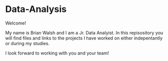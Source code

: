 # Data-Analysis

Welcome!

My name is Brian Walsh and I am a Jr. Data Analyist. In this repisository you will find files and links to the projects I have worked on either indepentantly or during my studies.

I look forward to working with you and your team!
